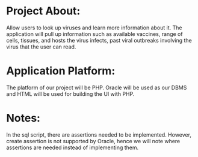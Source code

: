 
# Project About:
 Allow users to look up viruses and learn more information about it. The application will  pull up information such as available vaccines, range of cells, tissues, and hosts the virus infects, past viral outbreaks involving the virus that the user can read. 



# Application Platform:
The platform of our project will be PHP.  Oracle will be used as our DBMS and HTML will be used for building the UI with PHP.

# Notes:
In the sql script, there are assertions needed to be implemented. However, create assertion is not supported by Oracle, hence we will note where assertions are needed instead of implementing them. 
